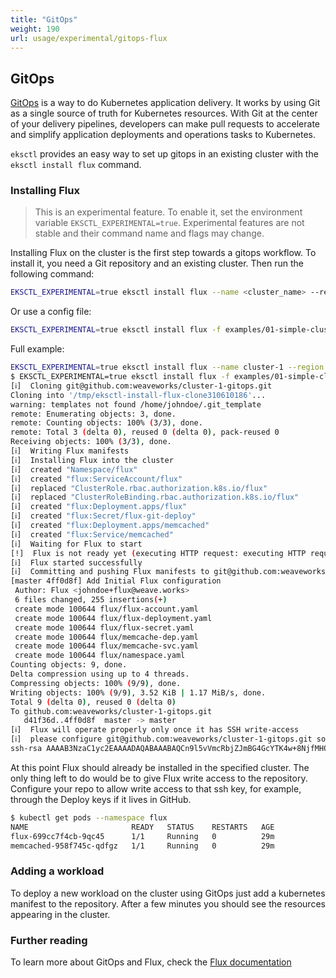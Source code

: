 ```yaml
---
title: "GitOps"
weight: 190
url: usage/experimental/gitops-flux
---
```


## GitOps

[GitOps][gitops] is a way to do Kubernetes application delivery. It works by using Git as a single source of truth for
Kubernetes resources. With Git at the center of your delivery pipelines, developers can make pull requests to accelerate
and simplify application deployments and operations tasks to Kubernetes.

`eksctl` provides an easy way to set up gitops in an existing cluster with the `eksctl install flux` command.

[gitops]: https://www.weave.works/technologies/gitops/


### Installing Flux

> This is an experimental feature. To enable it, set the environment variable `EKSCTL_EXPERIMENTAL=true`. 
> Experimental features are not stable and their command name and flags may change.

Installing Flux on the cluster is the first step towards a gitops workflow. To install it, you need a Git repository 
and an existing cluster. Then run the following command:

```bash
EKSCTL_EXPERIMENTAL=true eksctl install flux --name <cluster_name> --region <region> --git-url=<git_repo> --git-email=<git_user_email>
```

Or use a config file:
```bash
EKSCTL_EXPERIMENTAL=true eksctl install flux -f examples/01-simple-cluster.yaml --git-url=git@github.com:weaveworks/cluster-1-gitops.git --git-email=johndoe+flux@weave.works
```

Full example:

```bash
EKSCTL_EXPERIMENTAL=true eksctl install flux --name cluster-1 --region eu-west-2 --git-url=git@github.com:weaveworks/cluster-1-gitops.git --git-email=johndoe+flux@weave.works
$ EKSCTL_EXPERIMENTAL=true eksctl install flux -f examples/01-simple-cluster.yaml --git-url=git@github.com:weaveworks/cluster-1-gitops.git --git-email=johndoe+flux@weave.works
[ℹ]  Cloning git@github.com:weaveworks/cluster-1-gitops.git
Cloning into '/tmp/eksctl-install-flux-clone310610186'...
warning: templates not found /home/johndoe/.git_template
remote: Enumerating objects: 3, done.
remote: Counting objects: 100% (3/3), done.
remote: Total 3 (delta 0), reused 0 (delta 0), pack-reused 0
Receiving objects: 100% (3/3), done.
[ℹ]  Writing Flux manifests
[ℹ]  Installing Flux into the cluster
[ℹ]  created "Namespace/flux"
[ℹ]  created "flux:ServiceAccount/flux"
[ℹ]  replaced "ClusterRole.rbac.authorization.k8s.io/flux"
[ℹ]  replaced "ClusterRoleBinding.rbac.authorization.k8s.io/flux"
[ℹ]  created "flux:Deployment.apps/flux"
[ℹ]  created "flux:Secret/flux-git-deploy"
[ℹ]  created "flux:Deployment.apps/memcached"
[ℹ]  created "flux:Service/memcached"
[ℹ]  Waiting for Flux to start
[!]  Flux is not ready yet (executing HTTP request: executing HTTP request: Post http://127.0.0.1:41483/api/flux/v9/git-repo-config: EOF), retrying ...
[ℹ]  Flux started successfully
[ℹ]  Committing and pushing Flux manifests to git@github.com:weaveworks/cluster-1-gitops.git
[master 4ff0d8f] Add Initial Flux configuration
 Author: Flux <johndoe+flux@weave.works>
 6 files changed, 255 insertions(+)
 create mode 100644 flux/flux-account.yaml
 create mode 100644 flux/flux-deployment.yaml
 create mode 100644 flux/flux-secret.yaml
 create mode 100644 flux/memcache-dep.yaml
 create mode 100644 flux/memcache-svc.yaml
 create mode 100644 flux/namespace.yaml
Counting objects: 9, done.
Delta compression using up to 4 threads.
Compressing objects: 100% (9/9), done.
Writing objects: 100% (9/9), 3.52 KiB | 1.17 MiB/s, done.
Total 9 (delta 0), reused 0 (delta 0)
To github.com:weaveworks/cluster-1-gitops.git
   d41f36d..4ff0d8f  master -> master
[ℹ]  Flux will operate properly only once it has SSH write-access
[ℹ]  please configure git@github.com:weaveworks/cluster-1-gitops.git so that the following Flux SSH public key has write access to it
ssh-rsa AAAAB3NzaC1yc2EAAAADAQABAAABAQCn9l5vVmcRbjZJmBG4GcYTK4w+8NjfMHOUr8W1w7E+PX8ono/cXsr9yohIPRUGKT1JSMXqwOTNNqYQoL6qbS7hGzOdO/IPW3JN1qvbBXLjBB8jo3op4KvudMuImBiE0dPB/mITk43t3WNbzZ33xlS9emtQdQlIno8HTFthohljcW5tUzdpC6Fv43fqt1EdHb8NtJz5oFbYbPuRf7swH0raxrhqKs4HW8VDVVqkROG2i0drg8rSalICbJX1YB3tgMYvP//f9uhWskXh5kuetS541I9gqtJD29pFibYQ1GwjfyAvkPBHTmumXdvb111111JWnfiiT7zCrdjYIEUt/9

```

At this point Flux should already be installed in the specified cluster. The only thing left to do would be to give Flux
write access to the repository. Configure your repo to allow write access to that ssh key, for example, through the 
Deploy keys if it lives in GitHub.

```bash
$ kubectl get pods --namespace flux
NAME                       READY   STATUS    RESTARTS   AGE
flux-699cc7f4cb-9qc45      1/1     Running   0          29m
memcached-958f745c-qdfgz   1/1     Running   0          29m
```


### Adding a workload

To deploy a new workload on the cluster using GitOps just add a kubernetes manifest to the repository. After a few 
minutes you should see the resources appearing in the cluster.

### Further reading

To learn more about GitOps and Flux, check the [Flux documentation][flux]
 

[flux]: https://docs.fluxcd.io/en/latest/
